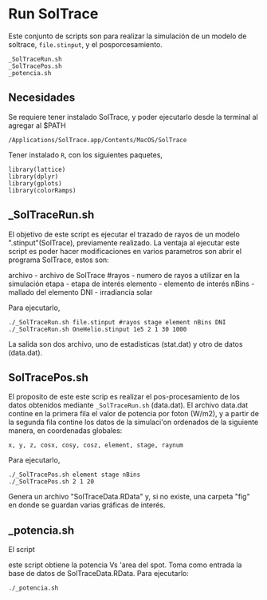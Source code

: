 Run SolTrace
============

Este conjunto de scripts son para realizar la simulación de un modelo de soltrace, `file.stinput`, y el posporcesamiento.

	_SolTraceRun.sh
	_SolTracePos.sh
	_potencia.sh

Necesidades
-----------

Se requiere tener instalado SolTrace, y poder ejecutarlo desde la terminal al agregar al $PATH

    /Applications/SolTrace.app/Contents/MacOS/SolTrace

Tener instalado `R`, con los siguientes paquetes,

	library(lattice)
	library(dplyr)
	library(gplots)
	library(colorRamps)

_SolTraceRun.sh
---------------

El objetivo de este script es ejecutar el trazado de rayos de un
modelo ".stinput"(SolTrace), previamente realizado. La ventaja al ejecutar
este script es poder hacer modificaciones en varios parametros son abrir
el programa SolTrace, estos son:

 archivo	- archivo de SolTrace
 #rayos	    - numero de rayos a utilizar en la simulación
 etapa		- etapa de interés 
 elemento	- elemento de interés
 nBins		- mallado del elemento
 DNI		- irradiancia solar

Para ejecutarlo,

	./_SolTraceRun.sh file.stinput #rayos stage element nBins DNI
	./_SolTraceRun.sh OneHelio.stinput 1e5 2 1 30 1000

 La salida son dos archivo, uno de estadisticas (stat.dat) y otro de datos
 (data.dat). 

SolTracePos.sh
--------------

El proposito de este este scrip es realizar el pos-procesamiento de
los datos obtenidos mediante `_SolTraceRun.sh` (data.dat). El archivo
data.dat contine en la primera fila el valor de potencia por foton (W/m2), y
a partir de la segunda fila contine los datos de la simulaci'on ordenados
de la siguiente manera, en coordenadas globales:

    x, y, z, cosx, cosy, cosz, element, stage, raynum

Para ejecutarlo,

	./_SolTracePos.sh element stage nBins
	./_SolTracePos.sh 2 1 20

Genera un archivo "SolTraceData.RData" y, si no existe, una carpeta "fig" en donde se guardan varias gráficas de interés.

_potencia.sh
------------

El script 

este script obtiene la potencia Vs 'area del spot. Toma como
entrada la base de datos de SolTraceData.RData. Para ejecutarlo:

    ./_potencia.sh
